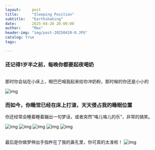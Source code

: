 ```yaml
---
layout:     post
title:      "Sleeping Position"
subtitle:   "Earthshaking"
date:       2025-04-20 20:00:00
author:     "Max"
header-img: "img/post-20250420-0.JPG"
catalog: true
tags:

---
```


> 

<h3>还记得1岁半之前，每晚你都要起夜喝奶</h3> 
<br>那时你会站在小床上，眼巴巴喊我起来给你冲奶粉，那时候的你还是小小的

![img](/img/post-20250420-1.JPG)

<h3>而如今，你睡觉已经在床上打滚，天天侵占我的睡眠位置</h3> 
你还经常会睡着睡着蹦出一句梦话，或者突然“咯儿咯儿的乐”，非常的搞笑。

![img](/img/post-20250420-2.JPG)
![img](/img/post-20250420-3.JPG)
![img](/img/post-20250420-4.JPG)
![img](/img/post-20250420-5.JPG)
![img](/img/post-20250420-6.JPG)

<br>最后是你做梦伸出手指杵在了我的鼻孔里，你可真的太准啦！
![img](/img/post-20250420-7.JPG)
